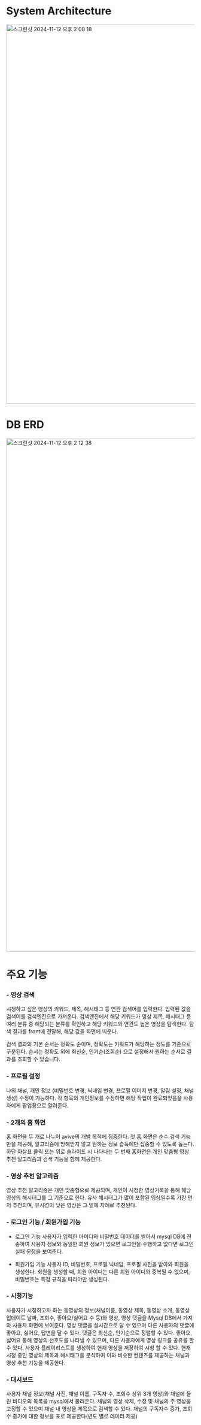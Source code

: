 <h1>System Architecture</h1>
<img width="1013" alt="스크린샷 2024-11-12 오후 2 08 18" src="https://github.com/user-attachments/assets/0092bc0b-804e-485a-89a3-d7b7c20dd037">
<h1>DB ERD</h1>
<img width="1372" alt="스크린샷 2024-11-12 오후 2 12 38" src="https://github.com/user-attachments/assets/627fd659-68a2-431b-a434-c60bdcf0088b">
<h1>주요 기능</h1>

### - 영상 검색
시청하고 싶은 영상의 키워드, 제목, 해시태그 등 연관 검색어를 입력한다.
입력된 값을 검색어를 검색엔진으로 가져온다.
검색엔진에서 해당 키워드가 영상 제목, 해시태그 등 여러 분류 중 해당되는 분류를 확인하고 해당 키워드와 연관도 높은 영상을 탐색한다. 
탐색 결과를 front에 전달해, 해당 값을 화면에 띄운다.

검색 결과의 기본 순서는 정확도 순이며, 정확도는 키워드가 해당하는 정도를 기준으로 구분된다.
순서는 정확도 외에 최신순, 인기순(조회순) 으로 설정해서 원하는 순서로 결과를 조회할 수 있습니다.

### - 프로필 설정
나의 채널, 개인 정보 (비밀번호 변경, 닉네임 변경, 프로필 이미지 변경, 알림 설정, 채널 생성) 수정이 가능하다.
각 항목의 개인정보를 수정하면 해당 작업이 완료되었음을 사용자에게 팝업창으로 알려준다.

### - 2개의 홈 화면
홈 화면을 두 개로 나누어 avive의 개발 목적에 집중한다.
첫 홈 화면은 순수 검색 기능만을 제공해, 알고리즘에 방해받지 않고 원하는 정보 습득에만 집중할 수 있도록 돕는다.
하단 화살표 클릭 또는 위로 슬라이드 시 나타나는 두 번째 홈화면은 개인 맞춤형 영상 추천 알고리즘과 검색 기능을 함께 제공한다.


### - 영상 추천 알고리즘
영상 추천 알고리즘은 개인 맞춤형으로 제공되며, 개인이 시청한 영상기록을 통해 해당 영상의 해시태그를 그 기준으로 한다.
유사 해시태그가 많이 포함된 영상일수록 가장 먼저 추천되며, 유사성이 낮은 영상은 그 밑에 차례로 추천된다.

### - 로그인 기능 / 회원가입 기능
- 로그인 기능
사용자가 입력한 아이디와 비밀번호 데이터를 받아서	mysql DB에 전송하여 사용자 정보와 동일한 회원 정보가 있으면 로그인을 수행하고 없다면 로그인 실패 문장을 보여준다.

- 회원가입 기능
사용자 ID, 비밀번호, 프로필 닉네임, 프로필 사진을 받아와 회원을 생성한다. 회원을 생성할 때, 회원 아이디는 다른 회원 아이디와 중복될 수 없으며, 비밀번호는 특정 규칙을 따라야만 생성된다.

### - 시청기능
사용자가 시청하고자 하는 동영상의 정보(채널이름, 동영상 제목, 동영상 소개, 동영상 업데이트 날짜, 조회수, 좋아요/싫어요 수 등)와 영상, 영상 댓글을 Mysql DB에서 가져와 사용자 화면에 보여준다.
영상 댓글을 실시간으로 달 수 있으며 다른 사용자의 댓글에 좋아요, 싫어요, 답변을 달 수 있다. 댓글은 최신순, 인기순으로 정렬할 수 있다.
좋아요, 싫어요 통해 영상의 선호도를 나타낼 수 있으며, 다른 사용자에게 영상 링크를 공유를 할 수 있다. 
사용자 플레이리스트를 생성하여 현재 영상을 저장하여 시청 할 수 있다.
현재 시청 중인 영상의 제목과 해시태그를 분석하여 이와 비슷한 컨텐츠를 제공하는 채널과 영상 추천 기능을 제공한다.

### - 대시보드
사용자 채널 정보(채널 사진, 채널 이름, 구독자 수, 조회수 상위 3개 영상)와 채널에 올린 비디오의 목록을 mysql에서 불러온다.
채널의 영상 삭제, 수정 및 채널의 주 영상을 고정할 수 있으며 채널 내 영상을 제목으로 검색할 수 있다.
채널의 구독자수 증가, 조회수 증가에 대한 정보를 표로 제공한다(년도 별로 데이터 제공)




